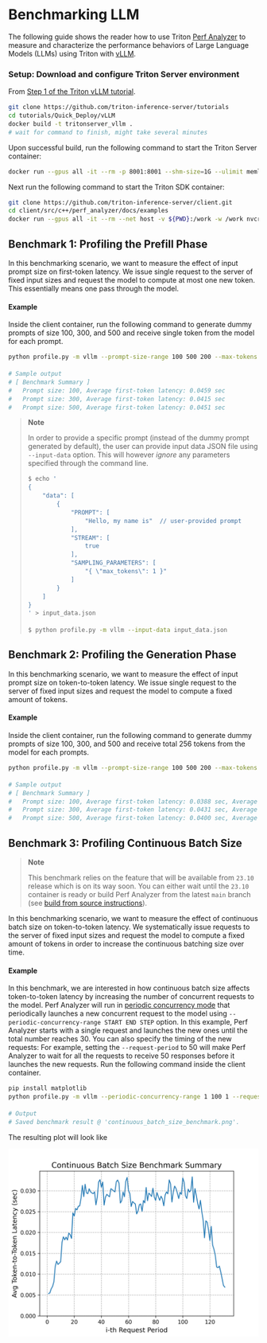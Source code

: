 <!--
Copyright (c) 2023, NVIDIA CORPORATION & AFFILIATES. All rights reserved.

Redistribution and use in source and binary forms, with or without
modification, are permitted provided that the following conditions
are met:
 * Redistributions of source code must retain the above copyright
   notice, this list of conditions and the following disclaimer.
 * Redistributions in binary form must reproduce the above copyright
   notice, this list of conditions and the following disclaimer in the
   documentation and/or other materials provided with the distribution.
 * Neither the name of NVIDIA CORPORATION nor the names of its
   contributors may be used to endorse or promote products derived
   from this software without specific prior written permission.

THIS SOFTWARE IS PROVIDED BY THE COPYRIGHT HOLDERS ``AS IS'' AND ANY
EXPRESS OR IMPLIED WARRANTIES, INCLUDING, BUT NOT LIMITED TO, THE
IMPLIED WARRANTIES OF MERCHANTABILITY AND FITNESS FOR A PARTICULAR
PURPOSE ARE DISCLAIMED.  IN NO EVENT SHALL THE COPYRIGHT OWNER OR
CONTRIBUTORS BE LIABLE FOR ANY DIRECT, INDIRECT, INCIDENTAL, SPECIAL,
EXEMPLARY, OR CONSEQUENTIAL DAMAGES (INCLUDING, BUT NOT LIMITED TO,
PROCUREMENT OF SUBSTITUTE GOODS OR SERVICES; LOSS OF USE, DATA, OR
PROFITS; OR BUSINESS INTERRUPTION) HOWEVER CAUSED AND ON ANY THEORY
OF LIABILITY, WHETHER IN CONTRACT, STRICT LIABILITY, OR TORT
(INCLUDING NEGLIGENCE OR OTHERWISE) ARISING IN ANY WAY OUT OF THE USE
OF THIS SOFTWARE, EVEN IF ADVISED OF THE POSSIBILITY OF SUCH DAMAGE.
-->

# Benchmarking LLM

The following guide shows the reader how to use Triton
[Perf Analyzer](https://github.com/triton-inference-server/client/tree/main/src/c%2B%2B/perf_analyzer)
to measure and characterize the performance behaviors of Large Language Models
(LLMs) using Triton with [vLLM](https://github.com/vllm-project/vllm).

### Setup: Download and configure Triton Server environment

From [Step 1 of the Triton vLLM tutorial](https://github.com/triton-inference-server/tutorials/blob/main/Quick_Deploy/vLLM/README.md#step-1-build-a-triton-container-image-with-vllm).

```bash
git clone https://github.com/triton-inference-server/tutorials
cd tutorials/Quick_Deploy/vLLM
docker build -t tritonserver_vllm .
# wait for command to finish, might take several minutes
```

Upon successful build, run the following command to start the Triton Server container:
```bash
docker run --gpus all -it --rm -p 8001:8001 --shm-size=1G --ulimit memlock=-1 --ulimit stack=67108864 -v ${PWD}:/work -w /work tritonserver_vllm tritonserver --model-store ./model_repository
```

Next run the following command to start the Triton SDK container:
```bash
git clone https://github.com/triton-inference-server/client.git
cd client/src/c++/perf_analyzer/docs/examples
docker run --gpus all -it --rm --net host -v ${PWD}:/work -w /work nvcr.io/nvidia/tritonserver:23.09-py3-sdk
```

## Benchmark 1: Profiling the Prefill Phase

In this benchmarking scenario, we want to measure the effect of input prompt
size on first-token latency. We issue single request to the server of fixed
input sizes and request the model to compute at most one new token. This
essentially means one pass through the model.

#### Example

Inside the client container, run the following command to generate dummy prompts
of size 100, 300, and 500 and receive single token from the model for each prompt.

```bash
python profile.py -m vllm --prompt-size-range 100 500 200 --max-tokens 1

# Sample output
# [ Benchmark Summary ]
#   Prompt size: 100, Average first-token latency: 0.0459 sec
#   Prompt size: 300, Average first-token latency: 0.0415 sec
#   Prompt size: 500, Average first-token latency: 0.0451 sec
```

> **Note**
>
> In order to provide a specific prompt (instead of the dummy prompt generated by default),
> the user can provide input data JSON file using `--input-data` option.
> This will however *ignore* any parameters specified through the command line.
> ```bash
> $ echo '
> {
>     "data": [
>         {
>             "PROMPT": [
>                 "Hello, my name is"  // user-provided prompt
>             ],
>             "STREAM": [
>                 true
>             ],
>             "SAMPLING_PARAMETERS": [
>                 "{ \"max_tokens\": 1 }"
>             ]
>         }
>     ]
> }
> ' > input_data.json
>
> $ python profile.py -m vllm --input-data input_data.json
> ```


## Benchmark 2: Profiling the Generation Phase

In this benchmarking scenario, we want to measure the effect of input prompt
size on token-to-token latency. We issue single request to the server of fixed
input sizes and request the model to compute a fixed amount of tokens.

#### Example

Inside the client container, run the following command to generate dummy prompts
of size 100, 300, and 500 and receive total 256 tokens from the model for each prompts.

```bash
python profile.py -m vllm --prompt-size-range 100 500 200 --max-tokens 256 --ignore-eos

# Sample output
# [ Benchmark Summary ]
#   Prompt size: 100, Average first-token latency: 0.0388 sec, Average token-token latency: 0.0066 sec
#   Prompt size: 300, Average first-token latency: 0.0431 sec, Average token-token latency: 0.0071 sec
#   Prompt size: 500, Average first-token latency: 0.0400 sec, Average token-token latency: 0.0070 sec
```

## Benchmark 3: Profiling Continuous Batch Size

> **Note**
>
> This benchmark relies on the feature that will be available from `23.10` release
> which is on its way soon. You can either wait until the `23.10` container
> is ready or build Perf Analyzer from the latest `main` branch (see [build from source instructions](install.md#build-from-source)).

In this benchmarking scenario, we want to measure the effect of continuous
batch size on token-to-token latency. We systematically issue requests to the
server of fixed input sizes and request the model to compute a fixed amount of
tokens in order to increase the continuous batching size over time.

#### Example

In this benchmark, we are interested in how continuous batch size affects token-to-token latency
by increasing the number of concurrent requests to the model.
Perf Analyzer will run in [periodic concurrency mode](https://github.com/triton-inference-server/client/blob/main/src/c%2B%2B/perf_analyzer/docs/inference_load_modes.md#periodic-concurrency-mode)
that periodically launches a new concurrent request to the model using `--periodic-concurrency-range START END STEP` option.
In this example, Perf Analyzer starts with a single request and launches the new ones until the total number reaches 30.
You can also specify the timing of the new requests: For example, setting the `--request-period` to 50 will make
Perf Analyzer to wait for all the requests to receive 50 responses before it launches the new requests.
Run the following command inside the client container.

```bash
pip install matplotlib
python profile.py -m vllm --periodic-concurrency-range 1 100 1 --request-period 32 --max-tokens 1024 --ignore-eos

# Output
# Saved benchmark result @ 'continuous_batch_size_benchmark.png'.
```

The resulting plot will look like

![Continuous Batch Size Benchmark Plot](examples/continuous_batch_size_benchmark.png)

